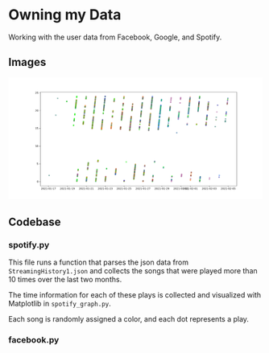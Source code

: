 # Owning my Data

Working with the user data from Facebook, Google, and Spotify.

## Images

![](no-lables.png)

## Codebase

### spotify.py

This file runs a function that parses the json data from `StreamingHistory1.json` and collects the songs that were played more than 10 times over the last two months.

The time information for each of these plays is collected and visualized with Matplotlib in `spotify_graph.py`.

Each song is randomly assigned a color, and each dot represents a play. 

### facebook.py

